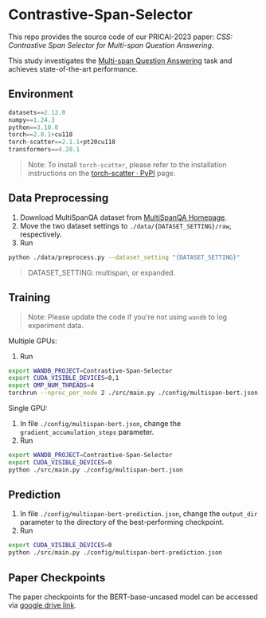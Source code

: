# Contrastive-Span-Selector

This repo provides the source code of our PRICAI-2023 paper:
*CSS: Contrastive Span Selector for Multi-span Question Answering*.

This study investigates the [Multi-span Question Answering](https://multi-span.github.io/) task and achieves state-of-the-art performance.


## Environment

```python
datasets==2.12.0
numpy==1.24.3
python==3.10.0
torch==2.0.1+cu118
torch-scatter==2.1.1+pt20cu118
transformers==4.28.1
```
> Note: To install `torch-scatter`, please refer to the installation instructions on the [torch-scatter · PyPI](https://pypi.org/project/torch-scatter/) page.

## Data Preprocessing

1. Download MultiSpanQA dataset from [MultiSpanQA Homepage](https://multi-span.github.io/).
2. Move the two dataset settings to `./data/{DATASET_SETTING}/raw`, respectively.
3. Run 
```sh
python ./data/preprocess.py --dataset_setting "{DATASET_SETTING}"
```

> DATASET_SETTING: multispan, or expanded.


## Training

> Note: Please update the code if you're not using `wandb` to log experiment data.

Multiple GPUs:

1. Run
```sh
export WANDB_PROJECT=Contrastive-Span-Selector
export CUDA_VISIBLE_DEVICES=0,1
export OMP_NUM_THREADS=4
torchrun --nproc_per_node 2 ./src/main.py ./config/multispan-bert.json
```

Single GPU:

1. In file `./config/multispan-bert.json`, change the `gradient_accumulation_steps` parameter.
2. Run
```sh
export WANDB_PROJECT=Contrastive-Span-Selector
export CUDA_VISIBLE_DEVICES=0
python ./src/main.py ./config/multispan-bert.json
```

## Prediction

1. In file `./config/multispan-bert-prediction.json`, change the `output_dir` parameter to the directory of the best-performing checkpoint.
2. Run
```sh
export CUDA_VISIBLE_DEVICES=0
python ./src/main.py ./config/multispan-bert-prediction.json
```

## Paper Checkpoints
The paper checkpoints for the BERT-base-uncased model can be accessed via [google drive link](https://drive.google.com/file/d/1-uFPGalAb3cUKcW1YGVcobhERh44hcNe/view?usp=drive_link).
